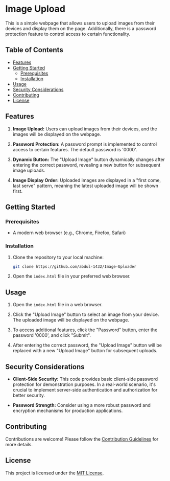# Image Upload 

This is a simple webpage that allows users to upload images from their devices and display them on the page. Additionally, there is a password protection feature to control access to certain functionality.

## Table of Contents

- [Features](#features)
- [Getting Started](#getting-started)
  - [Prerequisites](#prerequisites)
  - [Installation](#installation)
- [Usage](#usage)
- [Security Considerations](#security-considerations)
- [Contributing](#contributing)
- [License](#license)

## Features

1. **Image Upload:** Users can upload images from their devices, and the images will be displayed on the webpage.

2. **Password Protection:** A password prompt is implemented to control access to certain features. The default password is '0000'.

3. **Dynamic Button:** The "Upload Image" button dynamically changes after entering the correct password, revealing a new button for subsequent image uploads.

4. **Image Display Order:** Uploaded images are displayed in a "first come, last serve" pattern, meaning the latest uploaded image will be shown first.

## Getting Started

### Prerequisites

- A modern web browser (e.g., Chrome, Firefox, Safari)

### Installation

1. Clone the repository to your local machine:

    ```bash
    git clone https://github.com/abdul-1432/Image-Uploader
    ```

2. Open the `index.html` file in your preferred web browser.

## Usage

1. Open the `index.html` file in a web browser.

2. Click the "Upload Image" button to select an image from your device. The uploaded image will be displayed on the webpage.

3. To access additional features, click the "Password" button, enter the password '0000', and click "Submit".

4. After entering the correct password, the "Upload Image" button will be replaced with a new "Upload Image" button for subsequent uploads.

## Security Considerations

- **Client-Side Security:** This code provides basic client-side password protection for demonstration purposes. In a real-world scenario, it's crucial to implement server-side authentication and authorization for better security.

- **Password Strength:** Consider using a more robust password and encryption mechanisms for production applications.

## Contributing

Contributions are welcome! Please follow the [Contribution Guidelines](CONTRIBUTING.md) for more details.

## License

This project is licensed under the [MIT License](LICENSE).
